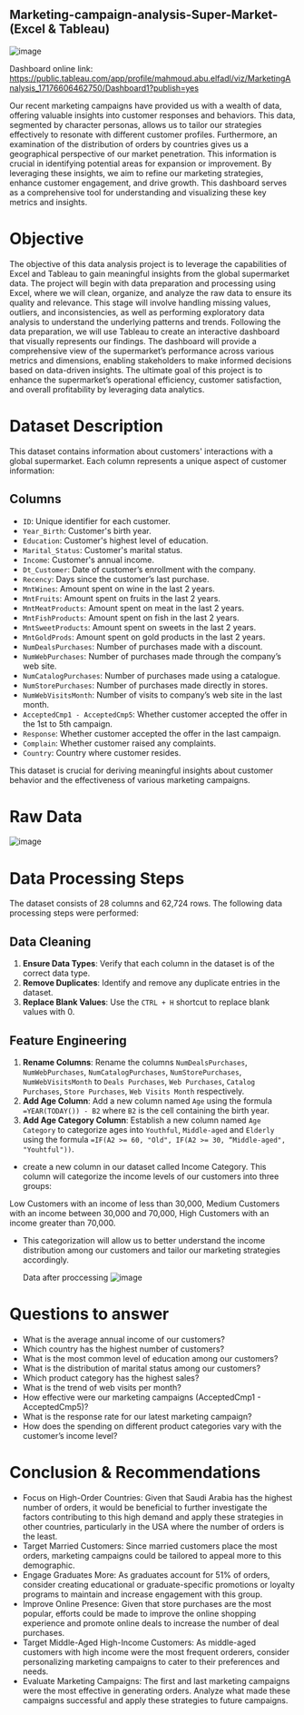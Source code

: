 ## Marketing-campaign-analysis-Super-Market-(Excel & Tableau)



![image](https://github.com/Mahmoudabuelfadl25/Marketing-campaign-analysis-Super-Market-/assets/150693366/674feafe-74a3-435e-9d74-56a58b77d3cb)



Dashboard online link: https://public.tableau.com/app/profile/mahmoud.abu.elfadl/viz/MarketingAnalysis_17176606462750/Dashboard1?publish=yes




Our recent marketing campaigns have provided us with a wealth of data, offering valuable insights into customer responses and behaviors. This data, segmented by character personas, allows us to tailor our strategies effectively to resonate with different customer profiles. Furthermore, an examination of the distribution of orders by countries gives us a geographical perspective of our market penetration. This information is crucial in identifying potential areas for expansion or improvement. By leveraging these insights, we aim to refine our marketing strategies, enhance customer engagement, and drive growth. This dashboard serves as a comprehensive tool for understanding and visualizing these key metrics and insights.


# Objective


The objective of this data analysis project is to leverage the capabilities of Excel and Tableau to gain meaningful insights from the global supermarket data. The project will begin with data preparation and processing using Excel, where we will clean, organize, and analyze the raw data to ensure its quality and relevance. This stage will involve handling missing values, outliers, and inconsistencies, as well as performing exploratory data analysis to understand the underlying patterns and trends.
Following the data preparation, we will use Tableau to create an interactive dashboard that visually represents our findings. The dashboard will provide a comprehensive view of the supermarket’s performance across various metrics and dimensions, enabling stakeholders to make informed decisions based on data-driven insights.
The ultimate goal of this project is to enhance the supermarket’s operational efficiency, customer satisfaction, and overall profitability by leveraging data analytics.






# Dataset Description


This dataset contains information about customers' interactions with a global supermarket. Each column represents a unique aspect of customer information:


## Columns


- `ID`: Unique identifier for each customer.
- `Year_Birth`: Customer's birth year.
- `Education`: Customer's highest level of education.
- `Marital_Status`: Customer's marital status.
- `Income`: Customer's annual income.
- `Dt_Customer`: Date of customer’s enrollment with the company.
- `Recency`: Days since the customer’s last purchase.
- `MntWines`: Amount spent on wine in the last 2 years.
- `MntFruits`: Amount spent on fruits in the last 2 years.
- `MntMeatProducts`: Amount spent on meat in the last 2 years.
- `MntFishProducts`: Amount spent on fish in the last 2 years.
- `MntSweetProducts`: Amount spent on sweets in the last 2 years.
- `MntGoldProds`: Amount spent on gold products in the last 2 years.
- `NumDealsPurchases`: Number of purchases made with a discount.
- `NumWebPurchases`: Number of purchases made through the company’s web site.
- `NumCatalogPurchases`: Number of purchases made using a catalogue.
- `NumStorePurchases`: Number of purchases made directly in stores.
- `NumWebVisitsMonth`: Number of visits to company’s web site in the last month.
- `AcceptedCmp1 - AcceptedCmp5`: Whether customer accepted the offer in the 1st to 5th campaign.
- `Response`: Whether customer accepted the offer in the last campaign.
- `Complain`: Whether customer raised any complaints.
- `Country`: Country where customer resides.


This dataset is crucial for deriving meaningful insights about customer behavior and the effectiveness of various marketing campaigns.


# Raw Data 
![image](https://github.com/Mahmoudabuelfadl25/Marketing-campaign-analysis-Super-Market-/assets/150693366/dbd96f70-6ab3-4cc5-9458-349744de5f3d)





# Data Processing Steps


The dataset consists of 28 columns and 62,724 rows. The following data processing steps were performed:


## Data Cleaning


1. **Ensure Data Types**: Verify that each column in the dataset is of the correct data type.
2. **Remove Duplicates**: Identify and remove any duplicate entries in the dataset.
3. **Replace Blank Values**: Use the `CTRL + H` shortcut to replace blank values with 0.


## Feature Engineering


1. **Rename Columns**: Rename the columns `NumDealsPurchases`, `NumWebPurchases`, `NumCatalogPurchases`, `NumStorePurchases`, `NumWebVisitsMonth` to `Deals Purchases`, `Web Purchases`, `Catalog Purchases`, `Store Purchases`, `Web Visits Month` respectively.
2. **Add Age Column**: Add a new column named `Age` using the formula `=YEAR(TODAY()) - B2` where `B2` is the cell containing the birth year.
3. **Add Age Category Column**: Establish a new column named `Age Category` to categorize ages into `Youthful`, `Middle-aged` and `Elderly` using the formula `=IF(A2 >= 60, "Old", IF(A2 >= 30, “Middle-aged", "Youhtful"))`.






-  create a new column in our dataset called Income Category. This column will categorize the income levels of our customers into three groups:


 Low  Customers with an income of less than 30,000, 
 Medium Customers with an income between 30,000 and 70,000, 
 High Customers with an income greater than 70,000.


* This categorization will allow us to better understand the income distribution among our customers and tailor our marketing strategies accordingly.

  Data after proccessing
  ![image](https://github.com/Mahmoudabuelfadl25/Marketing-campaign-analysis-Super-Market-/assets/150693366/3ca2af6d-b43d-4684-9640-b6edd6caa778)



# Questions to answer 


- What is the average annual income of our customers?
- Which country has the highest number of customers?
- What is the most common level of education among our customers?
- What is the distribution of marital status among our customers?
- Which product category has the highest sales?
- What is the trend of web visits per month?
- How effective were our marketing campaigns (AcceptedCmp1 - AcceptedCmp5)?
- What is the response rate for our latest marketing campaign?
- How does the spending on different product categories vary with the customer’s income level?




# Conclusion & Recommendations 




- Focus on High-Order Countries: Given that Saudi Arabia has the highest number of orders, it would be beneficial to further investigate the factors contributing to this high demand and apply these strategies in other countries, particularly in the USA where the number of orders is the least.
- Target Married Customers: Since married customers place the most orders, marketing campaigns could be tailored to appeal more to this demographic.
- Engage Graduates More: As graduates account for 51% of orders, consider creating educational or graduate-specific promotions or loyalty programs to maintain and increase engagement with this group.
- Improve Online Presence: Given that store purchases are the most popular, efforts could be made to improve the online shopping experience and promote online deals to increase the number of deal purchases.
- Target Middle-Aged High-Income Customers: As middle-aged customers with high income were the most frequent orderers, consider personalizing marketing campaigns to cater to their preferences and needs.
- Evaluate Marketing Campaigns: The first and last marketing campaigns were the most effective in generating orders. Analyze what made these campaigns successful and apply these strategies to future campaigns.






